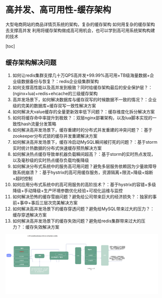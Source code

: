 # 高并发、高可用性-缓存架构

大型电商网站的商品详情页系统的架构，复杂的缓存架构
如何用复杂的缓存架构去支撑高并发
利用将缓存架构做成高可用机会，也可以学到高可用系统架构构建的技术

[toc]

## 缓存架构解决问题

1. 如何让redis集群支撑几十万QPS高并发+99.99%高可用+TB级海量数据+企业级数据备份与恢复？：redis企业级集群架构
2. 如何支撑高性能以及高并发到极致？同时给缓存架构最后的安全保护层？：(nginx+lua)+redis+ehcache的三级缓存架构
3. 高并发场景下，如何解决数据库与缓存双写的时候数据不一致的情况？：企业级的完美的数据库+缓存双写一致性解决方案
4. 如何解决大value缓存的全量更新效率低下问题？：缓存维度化拆分解决方案
5. 如何将缓存命中率提升到极致？：双层nginx部署架构，以及lua脚本实现的一致性hash流量分发策略
6. 如何解决高并发场景下，缓存重建时的分布式并发重建的冲突问题？：基于zookeeper分布式锁的缓存并发重建解决方案
7. 如何解决高并发场景下，缓存冷启动MySQL瞬间被打死的问题？：基于storm实时统计热数据的分布式快速缓存预热解决方案
8. 如何解决热点缓存导致单机器负载瞬间超高？：基于storm的实时热点发现，以及毫秒级的实时热点缓存负载均衡降级
9. 如何解决分布式系统中的服务高可用问题？避免多层服务依赖因为少量故障导致系统崩溃？：基于hystrix的高可用缓存服务，资源隔离+限流+降级+熔断+超时控制
10. 如何应用分布式系统中的高可用服务的高阶技术？：基于hystrix的容错+多级降级+手动降级+生产环境参数优化经验+可视化运维与监控
11. 如何解决恐怖的缓存雪崩问题？避免给公司带来巨大的经济损失？：独家的事前+事中+事后三层次完美解决方案
12. 如何解决高并发场景下的缓存穿透问题？避免给MySQL带来过大的压力？：缓存穿透解决方案
13. 如何解决高并发场景下的缓存失效问题？避免给redis集群带来过大的压力？：缓存失效解决方案





![架构](https://github.com/crkres9527/webCacheArchitecture/blob/main/learn/details.png)

